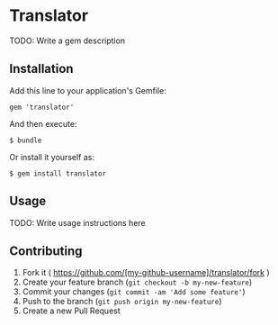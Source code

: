 # Translator

TODO: Write a gem description

## Installation

Add this line to your application's Gemfile:

    gem 'translator'

And then execute:

    $ bundle

Or install it yourself as:

    $ gem install translator

## Usage

TODO: Write usage instructions here

## Contributing

1. Fork it ( https://github.com/[my-github-username]/translator/fork )
2. Create your feature branch (`git checkout -b my-new-feature`)
3. Commit your changes (`git commit -am 'Add some feature'`)
4. Push to the branch (`git push origin my-new-feature`)
5. Create a new Pull Request
